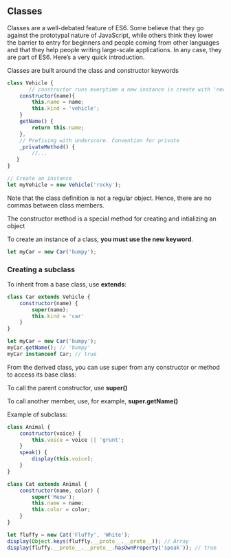 ## Classes
Classes are a well-debated feature of ES6. Some believe that they go against the prototypal nature of JavaScript, while others think they lower the barrier to entry for beginners and people coming from other languages and that they help people writing large-scale applications. In any case, they are part of ES6. Here’s a very quick introduction.
 
Classes are built around the class and constructor keywords
```js
class Vehicle {
       // constructor runs everytime a new instance is create with 'new'
   	constructor(name){ 
  		this.name = name;
  		this.kind = 'vehicle';
   	}
   	getName() {
  		return this.name;
   	},
   	// Prefixing with underscore. Convention for private
   	_privateMethod() { 
  		//...
   }
}

// Create an instance
let myVehicle = new Vehicle('rocky');
```

Note that the class definition is not a regular object. Hence, there are no commas between class members.


The constructor method is a special method for creating and intializing an object

To create an instance of a class, **you must use the new keyword**.
 
 ```js
let myCar = new Car('bumpy');
```

### Creating a subclass
To inherit from a base class, use **extends**:

```js
class Car extends Vehicle {
	constructor(name) {
  		super(name);
  		this.kind = 'car'
	}
}

let myCar = new Car('bumpy');
myCar.getName(); // 'bumpy'
myCar instanceof Car; // true
```

From the derived class, you can use super from any constructor or method to access its base class:

To call the parent constructor, use **super()**

To call another member, use, for example, **super.getName()**

Example of subclass:
```js
class Animal {
	constructor(voice) {
		this.voice = voice || 'grunt';
	}
	speak() {
		display(this.voice);
	}
}

class Cat extends Animal {
	constructor(name, color) {
		super('Meow');
		this.name = name;
		this.color = color;
	}
}

let fluffy = new Cat('Fluffy', 'White');
display(Object.keys(fluffly.__proto__.__proto__)); // Array
display(fluffy.__proto__.__proto__.hasOwnProperty('speak')); // true
```
